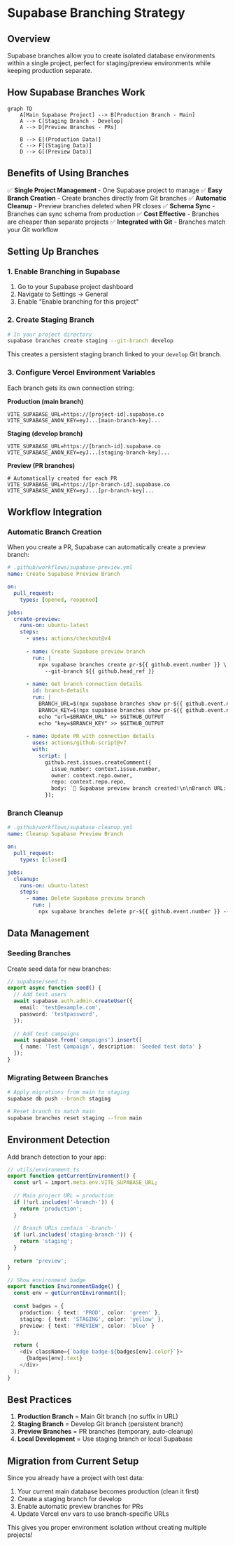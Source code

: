 # Supabase Branching Strategy

## Overview

Supabase branches allow you to create isolated database environments within a single project, perfect for staging/preview environments while keeping production separate.

## How Supabase Branches Work

```mermaid
graph TD
    A[Main Supabase Project] --> B[Production Branch - Main]
    A --> C[Staging Branch - Develop]
    A --> D[Preview Branches - PRs]
    
    B --> E[(Production Data)]
    C --> F[(Staging Data)]
    D --> G[(Preview Data)]
```

## Benefits of Using Branches

✅ **Single Project Management** - One Supabase project to manage
✅ **Easy Branch Creation** - Create branches directly from Git branches
✅ **Automatic Cleanup** - Preview branches deleted when PR closes
✅ **Schema Sync** - Branches can sync schema from production
✅ **Cost Effective** - Branches are cheaper than separate projects
✅ **Integrated with Git** - Branches match your Git workflow

## Setting Up Branches

### 1. Enable Branching in Supabase

1. Go to your Supabase project dashboard
2. Navigate to Settings → General
3. Enable "Enable branching for this project"

### 2. Create Staging Branch

```bash
# In your project directory
supabase branches create staging --git-branch develop
```

This creates a persistent staging branch linked to your `develop` Git branch.

### 3. Configure Vercel Environment Variables

Each branch gets its own connection string:

**Production (main branch)**
```
VITE_SUPABASE_URL=https://[project-id].supabase.co
VITE_SUPABASE_ANON_KEY=eyJ...[main-branch-key]...
```

**Staging (develop branch)**
```
VITE_SUPABASE_URL=https://[branch-id].supabase.co
VITE_SUPABASE_ANON_KEY=eyJ...[staging-branch-key]...
```

**Preview (PR branches)**
```
# Automatically created for each PR
VITE_SUPABASE_URL=https://[pr-branch-id].supabase.co
VITE_SUPABASE_ANON_KEY=eyJ...[pr-branch-key]...
```

## Workflow Integration

### Automatic Branch Creation

When you create a PR, Supabase can automatically create a preview branch:

```yaml
# .github/workflows/supabase-preview.yml
name: Create Supabase Preview Branch

on:
  pull_request:
    types: [opened, reopened]

jobs:
  create-preview:
    runs-on: ubuntu-latest
    steps:
      - uses: actions/checkout@v4
      
      - name: Create Supabase preview branch
        run: |
          npx supabase branches create pr-${{ github.event.number }} \
            --git-branch ${{ github.head_ref }}
      
      - name: Get branch connection details
        id: branch-details
        run: |
          BRANCH_URL=$(npx supabase branches show pr-${{ github.event.number }} --json | jq -r '.url')
          BRANCH_KEY=$(npx supabase branches show pr-${{ github.event.number }} --json | jq -r '.anon_key')
          echo "url=$BRANCH_URL" >> $GITHUB_OUTPUT
          echo "key=$BRANCH_KEY" >> $GITHUB_OUTPUT
      
      - name: Update PR with connection details
        uses: actions/github-script@v7
        with:
          script: |
            github.rest.issues.createComment({
              issue_number: context.issue.number,
              owner: context.repo.owner,
              repo: context.repo.repo,
              body: `🌿 Supabase preview branch created!\n\nBranch URL: \`${{ steps.branch-details.outputs.url }}\``
            });
```

### Branch Cleanup

```yaml
# .github/workflows/supabase-cleanup.yml
name: Cleanup Supabase Preview Branch

on:
  pull_request:
    types: [closed]

jobs:
  cleanup:
    runs-on: ubuntu-latest
    steps:
      - name: Delete Supabase preview branch
        run: |
          npx supabase branches delete pr-${{ github.event.number }} --confirm
```

## Data Management

### Seeding Branches

Create seed data for new branches:

```typescript
// supabase/seed.ts
export async function seed() {
  // Add test users
  await supabase.auth.admin.createUser({
    email: 'test@example.com',
    password: 'testpassword',
  });
  
  // Add test campaigns
  await supabase.from('campaigns').insert([
    { name: 'Test Campaign', description: 'Seeded test data' }
  ]);
}
```

### Migrating Between Branches

```bash
# Apply migrations from main to staging
supabase db push --branch staging

# Reset branch to match main
supabase branches reset staging --from main
```

## Environment Detection

Add branch detection to your app:

```typescript
// utils/environment.ts
export function getCurrentEnvironment() {
  const url = import.meta.env.VITE_SUPABASE_URL;
  
  // Main project URL = production
  if (!url.includes('-branch-')) {
    return 'production';
  }
  
  // Branch URLs contain '-branch-'
  if (url.includes('staging-branch-')) {
    return 'staging';
  }
  
  return 'preview';
}

// Show environment badge
export function EnvironmentBadge() {
  const env = getCurrentEnvironment();
  
  const badges = {
    production: { text: 'PROD', color: 'green' },
    staging: { text: 'STAGING', color: 'yellow' },
    preview: { text: 'PREVIEW', color: 'blue' }
  };
  
  return (
    <div className={`badge badge-${badges[env].color}`}>
      {badges[env].text}
    </div>
  );
}
```

## Best Practices

1. **Production Branch** = Main Git branch (no suffix in URL)
2. **Staging Branch** = Develop Git branch (persistent branch)
3. **Preview Branches** = PR branches (temporary, auto-cleanup)
4. **Local Development** = Use staging branch or local Supabase

## Migration from Current Setup

Since you already have a project with test data:

1. Your current main database becomes production (clean it first)
2. Create a staging branch for develop
3. Enable automatic preview branches for PRs
4. Update Vercel env vars to use branch-specific URLs

This gives you proper environment isolation without creating multiple projects!